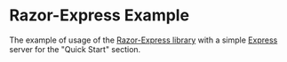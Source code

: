 # Razor-Express Example

The example of usage of the [Razor-Express library](https://github.com/DevelAx/RazorExpress/) with a simple [Express](https://expressjs.com/) server for the "Quick Start" section.
